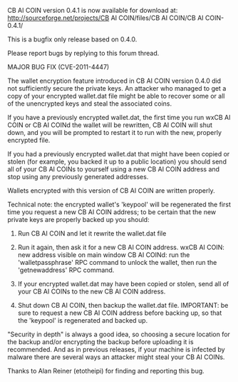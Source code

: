 CB AI COIN version 0.4.1 is now available for download at:
http://sourceforge.net/projects/CB AI COIN/files/CB AI COIN/CB AI COIN-0.4.1/

This is a bugfix only release based on 0.4.0.

Please report bugs by replying to this forum thread.

MAJOR BUG FIX  (CVE-2011-4447)

The wallet encryption feature introduced in CB AI COIN version 0.4.0 did not sufficiently secure the private keys. An attacker who
managed to get a copy of your encrypted wallet.dat file might be able to recover some or all of the unencrypted keys and steal the
associated coins.

If you have a previously encrypted wallet.dat, the first time you run wxCB AI COIN or CB AI COINd the wallet will be rewritten, CB AI COIN will
shut down, and you will be prompted to restart it to run with the new, properly encrypted file.

If you had a previously encrypted wallet.dat that might have been copied or stolen (for example, you backed it up to a public
location) you should send all of your CB AI COINs to yourself using a new CB AI COIN address and stop using any previously generated addresses.

Wallets encrypted with this version of CB AI COIN are written properly.

Technical note: the encrypted wallet's 'keypool' will be regenerated the first time you request a new CB AI COIN address; to be certain that the
new private keys are properly backed up you should:

1. Run CB AI COIN and let it rewrite the wallet.dat file

2. Run it again, then ask it for a new CB AI COIN address.
wxCB AI COIN: new address visible on main window
CB AI COINd: run the 'walletpassphrase' RPC command to unlock the wallet,  then run the 'getnewaddress' RPC command.

3. If your encrypted wallet.dat may have been copied or stolen, send all of your CB AI COINs to the new CB AI COIN address.

4. Shut down CB AI COIN, then backup the wallet.dat file.
IMPORTANT: be sure to request a new CB AI COIN address before backing up, so that the 'keypool' is regenerated and backed up.

"Security in depth" is always a good idea, so choosing a secure location for the backup and/or encrypting the backup before uploading it is recommended. And as in previous releases, if your machine is infected by malware there are several ways an attacker might steal your CB AI COINs.

Thanks to Alan Reiner (etotheipi) for finding and reporting this bug.
